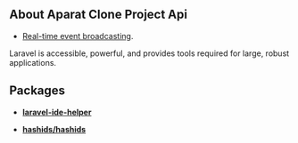 
## About Aparat Clone Project Api


- [Real-time event broadcasting](https://laravel.com/docs/broadcasting).

Laravel is accessible, powerful, and provides tools required for large, robust applications.

## Packages

- **[laravel-ide-helper](https://github.com/barryvdh/laravel-ide-helper)**

- **[hashids/hashids](https://packagist.org/packages/hashids/hashids)**



